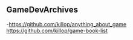 ## GameDevArchives
-https://github.com/killop/anything_about_game
https://github.com/killop/game-book-list
